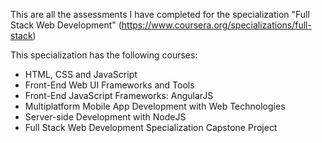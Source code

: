 This are all the assessments I have completed for the specialization "Full Stack Web Development"
(https://www.coursera.org/specializations/full-stack)

This specialization has the following courses:
- HTML, CSS and JavaScript
- Front-End Web UI Frameworks and Tools
- Front-End JavaScript Frameworks: AngularJS
- Multiplatform Mobile App Development with Web Technologies
- Server-side Development with NodeJS
- Full Stack Web Development Specialization Capstone Project
